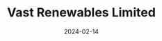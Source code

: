 ---  
layout: startup_page  
title: "Vast Renewables Limited"  
id: "vast.energy"  
permalink: "/vastrenewableslimitedvast.energy02142024/"  
website: "https://www.vast.energy"  
funding_round: ""  
funding_amount: "AUD$40M"  
investors: "Australian Renewable Energy Agency (ARENA), Projektträger Jülich (PtJ)"  
about: "Vast Renewables Limited is a renewable energy company specializing in concentrated solar thermal power (CSP) energy systems. They generate zero-carbon electricity and industrial process heat, and are focused on producing green fuels like methanol. Their CSP v3.0 technology aims to reduce green fuel production costs."  
markets: "Renewable Energy, Green Fuels, Concentrated Solar Thermal Power (CSP)"  
hq: "North Sydney, New South Wales, Australia"  
founded_year: "2009"  
linkedin: "https://www.linkedin.com/company/vast-pty-ltd"  
twitter: ""  
instagram: ""  
facebook: ""  
crunchbase: "https://www.crunchbase.com/organization/vast-1d70?utm_source=linkedin&utm_medium=referral&utm_campaign=linkedin_companies&utm_content=profile_cta_anon&trk=funding_crunchbase"  
pitchbook: ""  

date_display: "14-Feb-2024"  
date: "2024-02-14"

# SEO Optimization  
meta_title: "Vast Renewables Limited -  Funding (AUD$40M)"  
meta_description: "Vast Renewables Limited, Vast Renewables Limited is a renewable energy company specializing in concentrated solar thermal power (CSP) energy systems. They generate zero-carbon..."  
meta_keywords: "Vast Renewables Limited, Renewable Energy, Green Fuels, Concentrated Solar Thermal Power (CSP),  funding"  
canonical_url: "https://startup.projectstartups.com/vastrenewableslimitedvast.energy02142024/"  
---